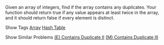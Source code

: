 Given an array of integers, find if the array contains any duplicates. Your function should return true if any value appears at least twice in the array, and it should return false if every element is distinct.

Show Tags
 [Array](/tag/array/) [Hash Table](/tag/hash-table/)

Show Similar Problems
 [(E) Contains Duplicate II](/problems/contains-duplicate-ii/) [(M) Contains Duplicate III](/problems/contains-duplicate-iii/)

